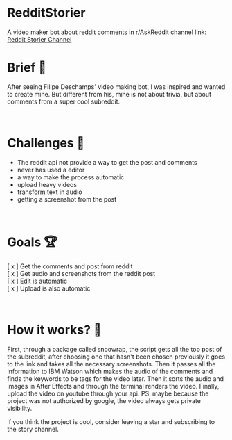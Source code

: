 # RedditStorier
A video maker bot about reddit comments in r/AskReddit
channel link: [Reddit Storier Channel](https://www.youtube.com/channel/UCTCzl863i54MPp-uINvdyTg)

# Brief 📖
After seeing Filipe Deschamps' video making bot, I was inspired and wanted to create mine. But different from his, mine is not about trivia, but about comments from a super cool subreddit.

<br>


# Challenges 🐢
- The reddit api not provide a way to get the post and comments
- never has used a editor
- a way to make the process automatic
- upload heavy videos
- transform text in audio
- getting a screenshot from the post

<br>


# Goals 🏆
[ x ] Get the comments and post from reddit<br>
[ x ] Get audio and screenshots from the reddit post<br>
[ x ] Edit is automatic <br>
[ x ] Upload is also automatic <br>

<br>

# How it works? 💼
First, through a package called snoowrap, the script gets all the top post of the subreddit, after choosing one that hasn't been chosen previously it goes to the link and takes all the necessary screenshots.
Then it passes all the information to IBM Watson which makes the audio of the comments and finds the keywords to be tags for the video later.
Then it sorts the audio and images in After Effects and through the terminal renders the video.
Finally, upload the video on youtube through your api.
PS: maybe because the project was not authorized by google, the video always gets private visibility.



if you think the project is cool, consider leaving a star and subscribing to the story channel.
